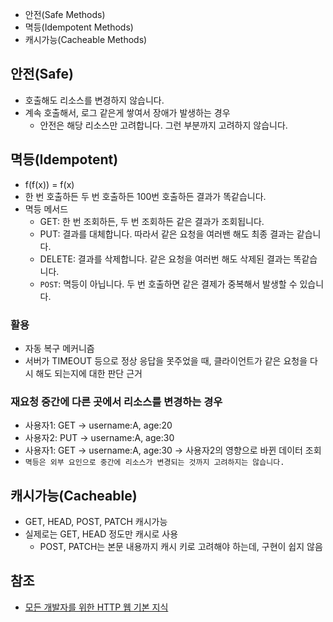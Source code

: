 * 안전(Safe Methods)
* 멱등(Idempotent Methods)
* 캐시가능(Cacheable Methods)

## 안전(Safe)
* 호출해도 리소스를 변경하지 않습니다.
* 계속 호출해서, 로그 같은게 쌓여서 장애가 발생하는 경우
  * 안전은 해당 리소스만 고려합니다. 그런 부분까지 고려하지 않습니다.

## 멱등(Idempotent)
* f(f(x)) = f(x)
* 한 번 호출하든 두 번 호출하든 100번 호출하든 결과가 똑같습니다.
* 멱등 메서드
  * GET: 한 번 조회하든, 두 번 조회하든 같은 결과가 조회됩니다.
  * PUT: 결과를 대체합니다. 따라서 같은 요청을 여러밴 해도 최종 결과는 같습니다.
  * DELETE: 결과를 삭제합니다. 같은 요청을 여러번 해도 삭제된 결과는 똑같습니다.
  * ```POST```: 멱등이 아닙니다. 두 번 호출하면 같은 결제가 중복해서 발생할 수 있습니다.

### 활용
* 자동 복구 메커니즘
* 서버가 TIMEOUT 등으로 정상 응답을 못주었을 때, 클라이언트가 같은 요청을 다시 해도 되는지에 대한 판단 근거

### 재요청 중간에 다른 곳에서 리소스를 변경하는 경우
* 사용자1: GET -> username:A, age:20
* 사용자2: PUT -> username:A, age:30
* 사용자1: GET -> username:A, age:30 -> 사용자2의 영향으로 바뀐 데이터 조회
* ```멱등은 외부 요인으로 중간에 리소스가 변경되는 것까지 고려하지는 않습니다.```

## 캐시가능(Cacheable)
* GET, HEAD, POST, PATCH 캐시가능
* 실제로는 GET, HEAD 정도만 캐시로 사용
  * POST, PATCH는 본문 내용까지 캐시 키로 고려해야 하는데, 구현이 쉽지 않음

## 참조
* [모든 개발자를 위한 HTTP 웹 기본 지식](https://www.inflearn.com/course/http-%EC%9B%B9-%EB%84%A4%ED%8A%B8%EC%9B%8C%ED%81%AC/dashboard)
